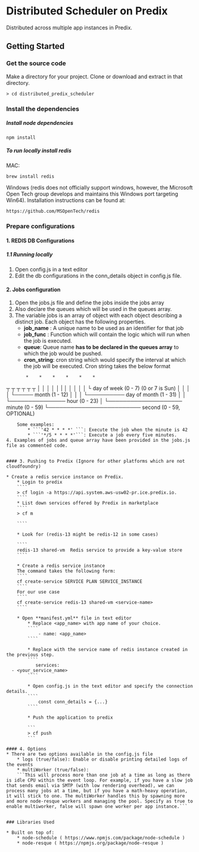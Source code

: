 # Distributed Scheduler on Predix
Distributed across multiple app instances in Predix.

## Getting Started

### Get the source code
Make a directory for your project.  Clone or download and extract  in that directory.


```
> cd distributed_predix_scheduler
```



### Install the dependencies
##### Install node dependencies
```
npm install
```

##### To run locally install redis
MAC:
````
brew install redis
````
Windows (redis does not officially support windows, however, the Microsoft Open Tech group develops and maintains this Windows port targeting Win64). Installation instructions can be found at:
```
https://github.com/MSOpenTech/redis
```

### Prepare configurations

#### 1. REDIS DB Configurations
##### 1.1 Running locally
1. Open config.js in a text editor
2. Edit the db configurations in the conn_details object in config.js file.


#### 2. Jobs configuration
1. Open the jobs.js file and define the jobs inside the jobs array
2. Also declare the queues which will be used in the queues array.
3. The variable jobs is an array of object with each object describing a distinct job. Each object has the following properties.
    * **job_name** : A unique name to be used as an identifier for that job
    * **job_func** : Function which will contain the logic which will run when the job is executed.
    * **queue**: Queue name **has to be declared in the queues array** to which the job would be pushed.
    * **cron_string**: cron string which would specify the interval at which the job will be executed. Cron string takes the below format
    ```
        *    *    *    *    *    *
┬    ┬    ┬    ┬    ┬    ┬
│    │    │    │    │    |
│    │    │    │    │    └ day of week (0 - 7) (0 or 7 is Sun)
│    │    │    │    └───── month (1 - 12)
│    │    │    └────────── day of month (1 - 31)
│    │    └─────────────── hour (0 - 23)
│    └──────────────────── minute (0 - 59)
└───────────────────────── second (0 - 59, OPTIONAL)
```
    Some examples:
        * ```'42 * * * *' ```: Execute the job when the minute is 42
        * ```'*/5 * * * *'```: Execute a job every five minutes.
4. Examples of jobs and queue array have been provided in the jobs.js file as commented code.


#### 3. Pushing to Predix (Ignore for other platforms which are not cloudfoundry)

* Create a redis service instance on Predix.
    * Login to predix
    ````
    > cf login -a https://api.system.aws-usw02-pr.ice.predix.io.
    ````
    * List down services offered by Predix in marketplace
    ````
    > cf m
    
    ````
    
    * Look for (redis-13 might be redis-12 in some cases)
    
    ````
    redis-13 shared-vm  Redis service to provide a key-value store
    ````

    * Create a redis service instance
    The command takes the following form:
    ````
    cf create-service SERVICE PLAN SERVICE_INSTANCE
    ````
    For our use case
    ````
    cf create-service redis-13 shared-vm <service-name>
    ````
    
    * Open **manifest.yml** file in text editor
        * Replace <app_name> with app name of your choice.
        ````
            - name: <app_name>
        ````
        
        * Replace with the service name of redis instance created in the previous step.
        ````
           services:
  - <your_service_name>
        ````
        
        * Open config.js in the text editor and specify the connection details.
        ````
            const conn_details = {...}
        ````
        
        * Push the application to predix
        
        ```
        > cf push
        ```
        
#### 4. Options
* There are two options available in the config.js file
    * logs (true/false): Enable or disable printing detailed logs of the events
    * multiWorker (true/false): 
    ```This will process more than one job at a time as long as there is idle CPU within the event loop. For example, if you have a slow job that sends email via SMTP (with low rendering overhead), we can process many jobs at a time, but if you have a math-heavy operation, it will stick to one. The multiWorker handles this by spawning more and more node-resque workers and managing the pool. Specify as true to enable multiworker, false will spawn one worker per app instance.```
  

### Libraries Used

* Built on top of:
    * node-schedule ( https://www.npmjs.com/package/node-schedule )
    * node-resque ( https://npmjs.org/package/node-resque )